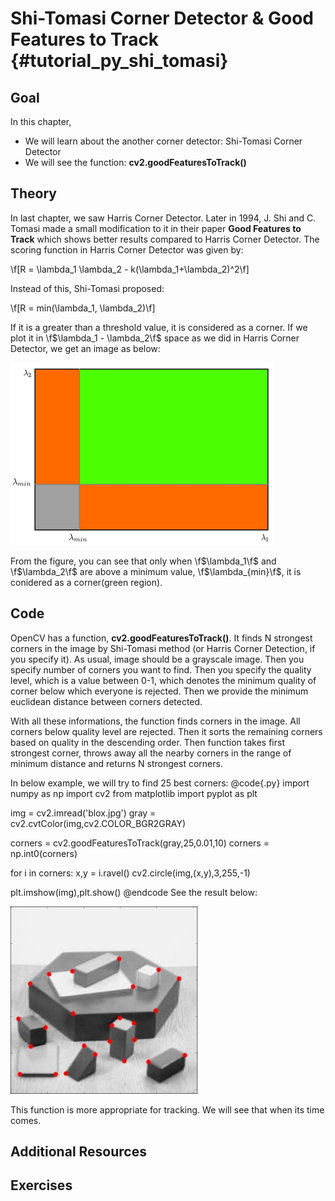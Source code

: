 Shi-Tomasi Corner Detector & Good Features to Track {#tutorial_py_shi_tomasi}
===================================================

Goal
----

In this chapter,

-   We will learn about the another corner detector: Shi-Tomasi Corner Detector
-   We will see the function: **cv2.goodFeaturesToTrack()**

Theory
------

In last chapter, we saw Harris Corner Detector. Later in 1994, J. Shi and C. Tomasi made a small
modification to it in their paper **Good Features to Track** which shows better results compared to
Harris Corner Detector. The scoring function in Harris Corner Detector was given by:

\f[R = \lambda_1 \lambda_2 - k(\lambda_1+\lambda_2)^2\f]

Instead of this, Shi-Tomasi proposed:

\f[R = min(\lambda_1, \lambda_2)\f]

If it is a greater than a threshold value, it is considered as a corner. If we plot it in
\f$\lambda_1 - \lambda_2\f$ space as we did in Harris Corner Detector, we get an image as below:

![image](images/shitomasi_space.png)

From the figure, you can see that only when \f$\lambda_1\f$ and \f$\lambda_2\f$ are above a minimum value,
\f$\lambda_{min}\f$, it is conidered as a corner(green region).

Code
----

OpenCV has a function, **cv2.goodFeaturesToTrack()**. It finds N strongest corners in the image by
Shi-Tomasi method (or Harris Corner Detection, if you specify it). As usual, image should be a
grayscale image. Then you specify number of corners you want to find. Then you specify the quality
level, which is a value between 0-1, which denotes the minimum quality of corner below which
everyone is rejected. Then we provide the minimum euclidean distance between corners detected.

With all these informations, the function finds corners in the image. All corners below quality
level are rejected. Then it sorts the remaining corners based on quality in the descending order.
Then function takes first strongest corner, throws away all the nearby corners in the range of
minimum distance and returns N strongest corners.

In below example, we will try to find 25 best corners:
@code{.py}
import numpy as np
import cv2
from matplotlib import pyplot as plt

img = cv2.imread('blox.jpg')
gray = cv2.cvtColor(img,cv2.COLOR_BGR2GRAY)

corners = cv2.goodFeaturesToTrack(gray,25,0.01,10)
corners = np.int0(corners)

for i in corners:
    x,y = i.ravel()
    cv2.circle(img,(x,y),3,255,-1)

plt.imshow(img),plt.show()
@endcode
See the result below:

![image](images/shitomasi_block1.jpg)

This function is more appropriate for tracking. We will see that when its time comes.

Additional Resources
--------------------

Exercises
---------
